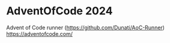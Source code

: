﻿# AdventOfCode 2024
Advent of Code runner (https://github.com/Dunati/AoC-Runner)
https://adventofcode.com/